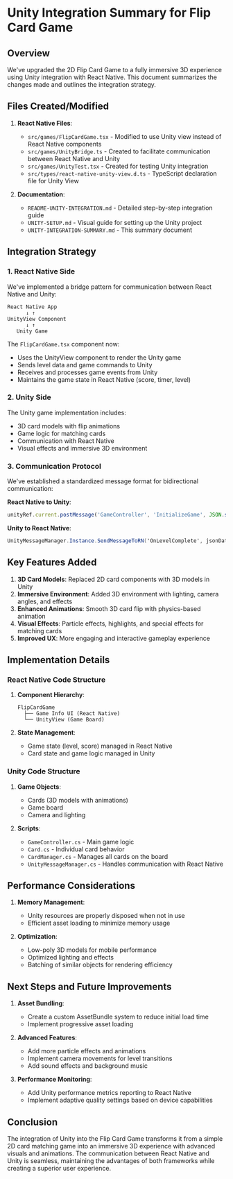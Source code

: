 # Unity Integration Summary for Flip Card Game

## Overview

We've upgraded the 2D Flip Card Game to a fully immersive 3D experience using Unity integration with React Native. This document summarizes the changes made and outlines the integration strategy.

## Files Created/Modified

1. **React Native Files**:
   - `src/games/FlipCardGame.tsx` - Modified to use Unity view instead of React Native components
   - `src/games/UnityBridge.ts` - Created to facilitate communication between React Native and Unity
   - `src/games/UnityTest.tsx` - Created for testing Unity integration
   - `src/types/react-native-unity-view.d.ts` - TypeScript declaration file for Unity View

2. **Documentation**:
   - `README-UNITY-INTEGRATION.md` - Detailed step-by-step integration guide
   - `UNITY-SETUP.md` - Visual guide for setting up the Unity project
   - `UNITY-INTEGRATION-SUMMARY.md` - This summary document

## Integration Strategy

### 1. React Native Side

We've implemented a bridge pattern for communication between React Native and Unity:

```
React Native App
      ↓ ↑
UnityView Component
      ↓ ↑
   Unity Game
```

The `FlipCardGame.tsx` component now:
- Uses the UnityView component to render the Unity game
- Sends level data and game commands to Unity
- Receives and processes game events from Unity
- Maintains the game state in React Native (score, timer, level)

### 2. Unity Side

The Unity game implementation includes:
- 3D card models with flip animations
- Game logic for matching cards
- Communication with React Native
- Visual effects and immersive 3D environment

### 3. Communication Protocol

We've established a standardized message format for bidirectional communication:

**React Native to Unity**:
```javascript
unityRef.current.postMessage('GameController', 'InitializeGame', JSON.stringify(levelData));
```

**Unity to React Native**:
```csharp
UnityMessageManager.Instance.SendMessageToRN('OnLevelComplete', jsonData);
```

## Key Features Added

1. **3D Card Models**: Replaced 2D card components with 3D models in Unity
2. **Immersive Environment**: Added 3D environment with lighting, camera angles, and effects
3. **Enhanced Animations**: Smooth 3D card flip with physics-based animation
4. **Visual Effects**: Particle effects, highlights, and special effects for matching cards
5. **Improved UX**: More engaging and interactive gameplay experience

## Implementation Details

### React Native Code Structure

1. **Component Hierarchy**:
   ```
   FlipCardGame
     ├── Game Info UI (React Native)
     └── UnityView (Game Board)
   ```

2. **State Management**:
   - Game state (level, score) managed in React Native
   - Card state and game logic managed in Unity

### Unity Code Structure

1. **Game Objects**:
   - Cards (3D models with animations)
   - Game board
   - Camera and lighting

2. **Scripts**:
   - `GameController.cs` - Main game logic
   - `Card.cs` - Individual card behavior
   - `CardManager.cs` - Manages all cards on the board
   - `UnityMessageManager.cs` - Handles communication with React Native

## Performance Considerations

1. **Memory Management**:
   - Unity resources are properly disposed when not in use
   - Efficient asset loading to minimize memory usage

2. **Optimization**:
   - Low-poly 3D models for mobile performance
   - Optimized lighting and effects
   - Batching of similar objects for rendering efficiency

## Next Steps and Future Improvements

1. **Asset Bundling**:
   - Create a custom AssetBundle system to reduce initial load time
   - Implement progressive asset loading

2. **Advanced Features**:
   - Add more particle effects and animations
   - Implement camera movements for level transitions
   - Add sound effects and background music

3. **Performance Monitoring**:
   - Add Unity performance metrics reporting to React Native
   - Implement adaptive quality settings based on device capabilities

## Conclusion

The integration of Unity into the Flip Card Game transforms it from a simple 2D card matching game into an immersive 3D experience with advanced visuals and animations. The communication between React Native and Unity is seamless, maintaining the advantages of both frameworks while creating a superior user experience. 
